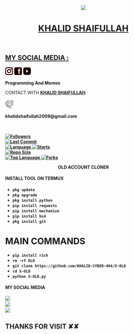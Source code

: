    <div align = "center">
  <a href="https://youtube.com/c/KhaliDTechBd1?utm_source=EKLEiJECCKjOmKnC5IiRIQ">
    <img width="200" heigth="220" src="https://github.com/KHALID-CYBER-404/KHALID-CYBER-404/blob/main/20221007_173731.jpg">
    </br>
  <h1>KHALID SHAIFULLAH </h1>
<br>
</div>
 
##  MY SOCIAL MEDIA : <br>

<a href="https://Instagram.com/khalid_vau_2009/" target="_blank"><img src="https://github.com/Azim-vau/Azim-vau/blob/main/IMAGE/instagram.png" alt="alt text" width="25" height="25"></a> 
<a href="https://www.facebook.com/khalid.vau.420" target="_blank"><img src="https://github.com/Azim-vau/Azim-vau/blob/main/IMAGE/facebook.png" alt="alt text" width="25" height="25"></a> <a href="https://youtube.com/c/KhalidTechBd360"><img src="https://github.com/Azim-vau/Azim-vau/blob/main/IMAGE/youtube.png" alt="alt text" width="25" height="25"></a> 
&nbsp;&nbsp;     &nbsp;&nbsp;    &nbsp;&nbsp;   &nbsp;&nbsp;   &nbsp;&nbsp;
  
____Programming And Memes____

CONTACT WITH <a href="https://github.com/KHALID-CYBER-404"><b>KHALID SHAIFULLAH</a> </br><br>
<img src="https://github.com/Azim-vau/Azim-vau/blob/main/IMAGE/contact.png" alt="alt text" width="25" height="25"> <br>
<p>khalidshaifullah2009@gmail.com</p>  <br> <br> 


<a href="https://github.com/KHALID-CYBER-404/followers">
<img title="Followers" src="https://img.shields.io/github/followers/KHALID-CYBER-404?label=Followers&color=blue&style=flat-square"></a>

<br>
  <a href="https://github.com/KHALID-CYBER-404/termux-style/stargazers/">
  <a href="https://github.com/KHALID-CYBER-404/X-OLD">
    <img alt="Last Commit" src="https://img.shields.io/github/last-commit/KHALID-CYBER-404/X-OLD.svg"/>
  </a>
<br>
  <a href="https://github.com/KHALID-CYBER-404/X-OLD">
    <img alt="Language" src="https://img.shields.io/github/languages/count/KHALID-CYBER-404/X-OLD.svg"/>
  </a>
  <a href="https://github.com/KHALID-CYBER-404/X-OLD">
    <img alt="Starts" src="https://img.shields.io/github/stars/KHALID-CYBER-404/X-OLD.svg"/>
  </a>
<br>
<a href="https://github.com/KHALID-CYBER-404/X-OLD">
    <img alt="Repo Size" src="https://img.shields.io/github/repo-size/KHALID-CYBER-404/X-OLD.svg"/>
  </a>
<br>
<a href="https://github.com/KHALID-CYBER-404/X-OLD">
    <img alt="Top Language" src="https://img.shields.io/github/languages/top/KHALID-CYBER-404/X-OLD.svg"/> <a                                                                                                        href="https://github.com/Azim-vau/fcpromax">
    <img alt="Forks" src="https://img.shields.io/github/forks/KHALID-CYBER-404/X-OLD.svg"/>
  </a>
</div>

</br>
<p align="center">
      OLD ACCOUNT CLONER
</p>
  
#### INSTALL TOOL ON TERMUX
 - `pkg update`
 - `pkg upgrade`
 - `pkg install python`
 - `pip install requests`
 - `pip install mechanize`
 - `pip install bs4`
 - `pkg install git`
 
# MAIN COMMANDS
 
 - `pip install rich`
 - `rm -rf OLD`
 - `git clone https://github.com/KHALID-CYBER-404/X-OLD`
 - `cd X-OLD`
 - `python X-OLD.py`


#### MY SOCIAL MEDIA

[![](https://img.shields.io/badge/GITHUB-black?logo=Github&logoColor=red&labelColor=black)](https://github.com/KHALID-CYBER-404) <br>
[![](https://img.shields.io/badge/FACEBOOK-black?logo=Facebook&logoColor=red&labelColor=black)](https://www.facebook.com/KHALID.CYBER.404) <br>
[![](https://img.shields.io/badge/INSTAGRAM-black?logo=Instagram&logoColor=red&labelColor=black)](https://www.instagram.com/khalid_vau_2009/) <br>


<h2> THANKS FOR VISIT ✘✘ <h2\>
